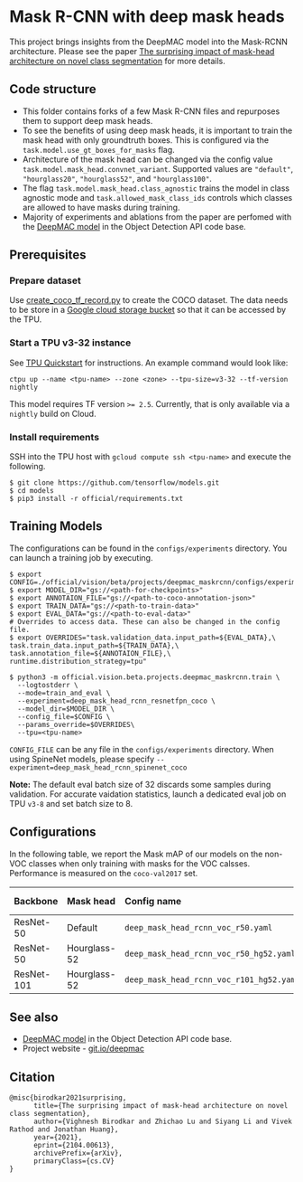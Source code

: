 # Mask R-CNN with deep mask heads

This project brings insights from the DeepMAC model into the Mask-RCNN
architecture. Please see the paper
[The surprising impact of mask-head architecture on novel class segmentation](https://arxiv.org/abs/2104.00613)
for more details.

## Code structure

*   This folder contains forks of a few Mask R-CNN files and repurposes them to
    support deep mask heads.
*   To see the benefits of using deep mask heads, it is important to train the
    mask head with only groundtruth boxes. This is configured via the
    `task.model.use_gt_boxes_for_masks` flag.
*   Architecture of the mask head can be changed via the config value
    `task.model.mask_head.convnet_variant`. Supported values are `"default"`,
    `"hourglass20"`, `"hourglass52"`, and `"hourglass100"`.
*   The flag `task.model.mask_head.class_agnostic` trains the model in class
    agnostic mode and `task.allowed_mask_class_ids` controls which classes are
    allowed to have masks during training.
*   Majority of experiments and ablations from the paper are perfomed with the
    [DeepMAC model](../../../../../research/object_detection/g3doc/deepmac.md)
    in the Object Detection API code base.

## Prerequisites

### Prepare dataset

Use [create_coco_tf_record.py](../../data/create_coco_tf_record.py) to create
the COCO dataset. The data needs to be store in a
[Google cloud storage bucket](https://cloud.google.com/storage/docs/creating-buckets)
so that it can be accessed by the TPU.

### Start a TPU v3-32 instance

See [TPU Quickstart](https://cloud.google.com/tpu/docs/quickstart) for
instructions. An example command would look like:

```shell
ctpu up --name <tpu-name> --zone <zone> --tpu-size=v3-32 --tf-version nightly
```

This model requires TF version `>= 2.5`. Currently, that is only available via a
`nightly` build on Cloud.

### Install requirements

SSH into the TPU host with `gcloud compute ssh <tpu-name>` and execute the
following.

```shell
$ git clone https://github.com/tensorflow/models.git
$ cd models
$ pip3 install -r official/requirements.txt
```

## Training Models

The configurations can be found in the `configs/experiments` directory. You can
launch a training job by executing.

```shell
$ export CONFIG=./official/vision/beta/projects/deepmac_maskrcnn/configs/experiments/deep_mask_head_rcnn_voc_r50.yaml
$ export MODEL_DIR="gs://<path-for-checkpoints>"
$ export ANNOTAION_FILE="gs://<path-to-coco-annotation-json>"
$ export TRAIN_DATA="gs://<path-to-train-data>"
$ export EVAL_DATA="gs://<path-to-eval-data>"
# Overrides to access data. These can also be changed in the config file.
$ export OVERRIDES="task.validation_data.input_path=${EVAL_DATA},\
task.train_data.input_path=${TRAIN_DATA},\
task.annotation_file=${ANNOTAION_FILE},\
runtime.distribution_strategy=tpu"

$ python3 -m official.vision.beta.projects.deepmac_maskrcnn.train \
  --logtostderr \
  --mode=train_and_eval \
  --experiment=deep_mask_head_rcnn_resnetfpn_coco \
  --model_dir=$MODEL_DIR \
  --config_file=$CONFIG \
  --params_override=$OVERRIDES\
  --tpu=<tpu-name>
```

`CONFIG_FILE` can be any file in the `configs/experiments` directory.
When using SpineNet models, please specify
`--experiment=deep_mask_head_rcnn_spinenet_coco`

**Note:** The default eval batch size of 32 discards some samples during
validation. For accurate vaidation statistics, launch a dedicated eval job on
TPU `v3-8` and set batch size to 8.

## Configurations

In the following table, we report the Mask mAP of our models on the non-VOC
classes when only training with masks for the VOC calsses. Performance is
measured on the `coco-val2017` set.

Backbone   | Mask head    | Config name                              | Mask mAP
:--------- | :----------- | :--------------------------------------- | -------:
ResNet-50  | Default      | `deep_mask_head_rcnn_voc_r50.yaml`       | 25.9
ResNet-50  | Hourglass-52 | `deep_mask_head_rcnn_voc_r50_hg52.yaml`  | 33.1
ResNet-101 | Hourglass-52 | `deep_mask_head_rcnn_voc_r101_hg52.yaml` | 34.4

## See also

*   [DeepMAC model](https://github.com/tensorflow/models/blob/master/research/object_detection/g3doc/deepmac.md)
    in the Object Detection API code base.
*   Project website - [git.io/deepmac](https://git.io/deepmac)

## Citation

```
@misc{birodkar2021surprising,
      title={The surprising impact of mask-head architecture on novel class segmentation}, 
      author={Vighnesh Birodkar and Zhichao Lu and Siyang Li and Vivek Rathod and Jonathan Huang},
      year={2021},
      eprint={2104.00613},
      archivePrefix={arXiv},
      primaryClass={cs.CV}
}
```
